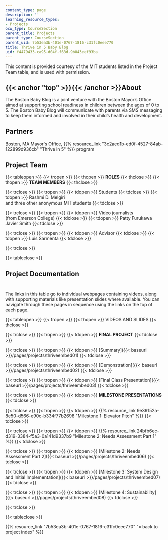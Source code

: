 ```yaml
---
content_type: page
description: ''
learning_resource_types:
- Projects
ocw_type: CourseSection
parent_title: Projects
parent_type: CourseSection
parent_uid: 7b53ea3b-401e-0767-1816-c31fc0eee770
title: Thrive in 5 Baby Blog
uid: f4479433-ca95-d04f-f63d-9b843eef93ba
---
```


This content is provided courtesy of the MIT students listed in the Project Team table, and is used with permission.

{{< anchor "top" >}}{{< /anchor >}}About
----------------------------------------

The Boston Baby Blog is a joint venture with the Boston Mayor’s Office aimed at supporting school readiness in children between the ages of 0 to 5. The Boston Baby Blog will communicate with parents via SMS messaging to keep them informed and involved in their child’s health and development.

Partners
--------

Boston, MA Mayor's Office, {{% resource_link "3c2aed1b-ed0f-4527-84ab-122899d936cb" "Thrive in 5" %}} program

Project Team
------------

{{< tableopen >}}
{{< tropen >}}
{{< thopen >}}
**ROLES**
{{< thclose >}}
{{< thopen >}}
**TEAM MEMBERS**
{{< thclose >}}

{{< trclose >}}
{{< tropen >}}
{{< tdopen >}}
Students
{{< tdclose >}}
{{< tdopen >}}
Rashmi D. Melgiri  
and three other anonymous MIT students
{{< tdclose >}}

{{< trclose >}}
{{< tropen >}}
{{< tdopen >}}
Video journalists  
(from Emerson College)
{{< tdclose >}}
{{< tdopen >}}
Patty Furukawa  
Javier Smith
{{< tdclose >}}

{{< trclose >}}
{{< tropen >}}
{{< tdopen >}}
Advisor
{{< tdclose >}}
{{< tdopen >}}
Luis Sarmenta
{{< tdclose >}}

{{< trclose >}}

{{< tableclose >}}

Project Documentation  
 
-------------------------

The links in this table go to individual webpages containing videos, along with supporting materials like presentation slides where available. You can navigate through these pages in sequence using the links on the top of each page.

{{< tableopen >}}
{{< tropen >}}
{{< thopen >}}
VIDEOS AND SLIDES
{{< thclose >}}

{{< trclose >}}
{{< tropen >}}
{{< tdopen >}}
**FINAL PROJECT**
{{< tdclose >}}

{{< trclose >}}
{{< tropen >}}
{{< tdopen >}}
[Summary]({{< baseurl >}}/pages/projects/thriveembed01)
{{< tdclose >}}

{{< trclose >}}
{{< tropen >}}
{{< tdopen >}}
[Demonstration]({{< baseurl >}}/pages/projects/thriveembed02)
{{< tdclose >}}

{{< trclose >}}
{{< tropen >}}
{{< tdopen >}}
[Final Class Presentation]({{< baseurl >}}/pages/projects/thriveembed03)
{{< tdclose >}}

{{< trclose >}}
{{< tropen >}}
{{< tdopen >}}
**MILESTONE PRESENTATIONS**
{{< tdclose >}}

{{< trclose >}}
{{< tropen >}}
{{< tdopen >}}
{{% resource_link 9e39152a-8e50-d566-e90c-b334f77b2698 "Milestone 1: Elevator Pitch" %}}
{{< tdclose >}}

{{< trclose >}}
{{< tropen >}}
{{< tdopen >}}
{{% resource_link 24bfb6ec-d319-3384-f5a3-0a141d9337b9 "Milestone 2: Needs Assessment Part 1" %}}
{{< tdclose >}}

{{< trclose >}}
{{< tropen >}}
{{< tdopen >}}
[Milestone 2: Needs Assessment Part 2]({{< baseurl >}}/pages/projects/thriveembed06)
{{< tdclose >}}

{{< trclose >}}
{{< tropen >}}
{{< tdopen >}}
[Milestone 3: System Design and Initial Implementation]({{< baseurl >}}/pages/projects/thriveembed07)
{{< tdclose >}}

{{< trclose >}}
{{< tropen >}}
{{< tdopen >}}
[Milestone 4: Sustainability]({{< baseurl >}}/pages/projects/thriveembed08)
{{< tdclose >}}

{{< trclose >}}

{{< tableclose >}}

{{% resource_link "7b53ea3b-401e-0767-1816-c31fc0eee770" "« back to project index" %}}